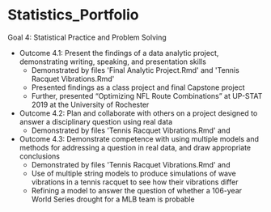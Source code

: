 # Statistics_Portfolio
Goal 4: Statistical Practice and Problem Solving
  - Outcome 4.1: Present the findings of a data analytic project, demonstrating writing, speaking, and presentation skills
    + Demonstrated by files 'Final Analytic Project.Rmd' and 'Tennis Racquet Vibrations.Rmd'
    + Presented findings as a class project and final Capstone project
    + Further, presented “Optimizing NFL Route Combinations” at UP-STAT 2019 at the University of Rochester
  - Outcome 4.2: Plan and collaborate with others on a project designed to answer a disciplinary question using real data
    + Demonstrated by files 'Tennis Racquet Vibrations.Rmd' and 
  - Outcome 4.3: Demonstrate competence with using multiple models and methods for addressing a question in real data, and draw appropriate conclusions
    + Demonstrated by files 'Tennis Racquet Vibrations.Rmd' and
    + Use of multiple string models to produce simulations of wave vibrations in a tennis racquet to see how their vibrations differ
    + Refining a model to answer the question of whether a 106-year World Series drought for a MLB team is probable
